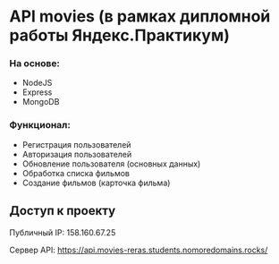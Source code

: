 # API movies (в рамках дипломной работы Яндекс.Практикум)

### На основе:
* NodeJS
* Express
* MongoDB

### Функционал:
* Регистрация пользователей
* Авторизация пользователей
* Обновление пользователя (основных данных)
* Обработка списка фильмов
* Создание фильмов (карточка фильма)

## Доступ к проекту
Публичный IP: 158.160.67.25

Сервер API: https://api.movies-reras.students.nomoredomains.rocks/
